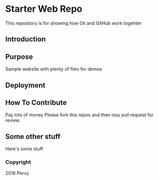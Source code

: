 # Starter Web Repo

This repository is for showing how Git and GitHub work togehter

## Introduction

## Purpose

Sample website with plenty of files for demos

## Deployment

## How To Contribute

Pay lots of money
Please fork this repos and then issu pull
request for review.

## Some other stuff

Here's some stuff

### Copyright

2016 Percy